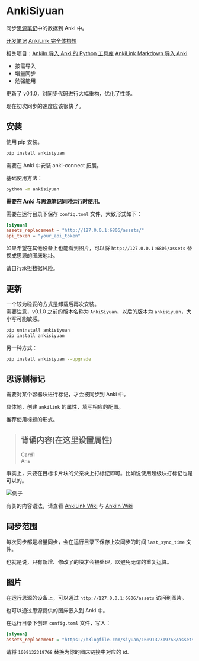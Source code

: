 # AnkiSiyuan

同步[思源笔记](https://github.com/siyuan-note/siyuan)中的数据到 Anki 中。

[开发笔记](https://ld246.com/article/1627227554664) [AnkiLink 完全体构想](https://www.codein.icu/ankilink-complete/)

相关项目：[AnkiIn 导入 Anki 的 Python 工具库](https://github.com/Clouder0/AnkiIn) [AnkiLink Markdown 导入 Anki](https://github.com/Clouder0/AnkiLink)

- 按需导入
- 增量同步
- 勉强能用

更新了 v0.1.0，对同步代码进行大幅重构，优化了性能。

现在初次同步的速度应该很快了。

## 安装

使用 pip 安装。

```bash
pip install ankisiyuan
```

需要在 Anki 中安装 anki-connect 拓展。

基础使用方法：

```bash
python -m ankisiyuan
```

**需要在 Anki 与思源笔记同时运行时使用。**

需要在运行目录下保存 `config.toml` 文件，大致形式如下：

```toml
[siyuan]
assets_replacement = "http://127.0.0.1:6806/assets/"
api_token = "your_api_token"
```

如果希望在其他设备上也能看到图片，可以将 `http://127.0.0.1:6806/assets` 替换成思源的图床地址。

请自行承担数据风险。

## 更新

一个较为稳妥的方式是卸载后再次安装。  
需要注意，v0.1.0 之前的版本名称为 `AnkiSiyuan`，以后的版本为 `ankisiyuan`，大小写可能敏感。

```bash
pip uninstall ankisiyuan
pip install ankisiyuan
```

另一种方式：

```bash
pip install ankisiyuan --upgrade
```

## 思源侧标记

需要对某个容器块进行标记，才会被同步到 Anki 中。

具体地，创建 `ankilink` 的属性，填写相应的配置。

推荐使用标题的形式。

> ## 背诵内容(在这里设置属性)
>
> Card1  
> Ans

事实上，只要在目标卡片块的父亲块上打标记即可。比如说使用超级块打标记也是可以的。

![例子](https://user-images.githubusercontent.com/41664195/131253057-a6ae22d0-02ce-4ad7-9757-43f7b1fb5c28.png)

有关的内容语法，请查看 [AnkiLink Wiki](https://github.com/Clouder0/AnkiLink/wiki) 与 [AnkiIn Wiki](https://github.com/Clouder0/AnkiIn/wiki)  

## 同步范围

每次同步都是增量同步，会在运行目录下保存上次同步的时间 `last_sync_time` 文件。

也就是说，只有新增、修改了的块才会被处理，以避免无谓的重复运算。

## 图片

在运行思源的设备上，可以通过 `http://127.0.0.1:6806/assets` 访问到图片。

也可以通过思源提供的图床嵌入到 Anki 中。

在运行目录下创建 `config.toml` 文件，写入：

```ini
[siyuan]
assets_replacement = "https://b3logfile.com/siyuan/1609132319768/assets"
```

请将 `1609132319768` 替换为你的图床链接中对应的 id.
